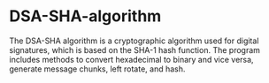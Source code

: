 # DSA-SHA-algorithm
The DSA-SHA algorithm is a cryptographic algorithm used for digital signatures, which is based on the SHA-1 hash function. The program includes methods to convert hexadecimal to binary and vice versa, generate message chunks, left rotate, and hash.
